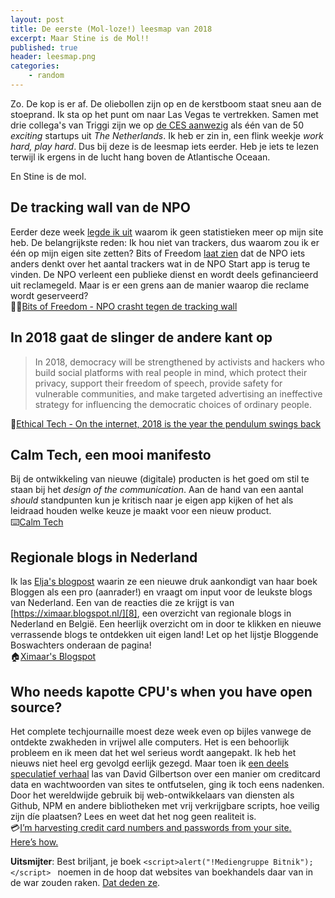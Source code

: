 ```yaml
---
layout: post
title: De eerste (Mol-loze!) leesmap van 2018
excerpt: Maar Stine is de Mol!!
published: true
header: leesmap.png
categories: 
    - random
---
```

Zo. De kop is er af. De oliebollen zijn op en de kerstboom staat sneu aan de stoeprand. Ik sta op het punt om naar Las Vegas te vertrekken. Samen met drie collega's van Triggi zijn we op [de CES aanwezig][1] als één van de 50 _exciting_ startups uit _The Netherlands_. Ik heb er zin in, een flink weekje _work hard, play hard_. Dus bij deze is de leesmap iets eerder. Heb je iets te lezen terwijl ik ergens in de lucht hang boven de Atlantische Oceaan.

En Stine is de mol.

## De tracking wall van de NPO
Eerder deze week [legde ik uit][2] waarom ik geen statistieken meer op mijn site heb. De belangrijkste reden: Ik hou niet van trackers, dus waarom zou ik er één op mijn eigen site zetten? Bits of Freedom [laat zien][3] dat de NPO iets anders denkt over het aantal trackers wat in de NPO Start app is terug te vinden. De NPO verleent een publieke dienst en wordt deels gefinancieerd uit reclamegeld. Maar is er een grens aan de manier waarop die reclame wordt geserveerd?  
🕵️‍♂️[Bits of Freedom - NPO crasht tegen de tracking wall][4]


## In 2018 gaat de slinger de andere kant op
> In 2018, democracy will be strengthened by activists and hackers who build social platforms with real people in mind, which protect their privacy, support their freedom of speech, provide safety for vulnerable communities, and make targeted advertising an ineffective strategy for influencing the democratic choices of ordinary people.  

🌈[Ethical Tech - On the internet, 2018 is the year the pendulum swings back][5]


## Calm Tech, een mooi manifesto
Bij de ontwikkeling van nieuwe (digitale) producten is het goed om stil te staan bij het _design of the communication_. Aan de hand van een aantal _should_ standpunten kun je kritisch naar je eigen app kijken of het als leidraad houden welke keuze je maakt voor een nieuw product.  
⌨️[Calm Tech][6]

## Regionale blogs in Nederland
Ik las [Elja's blogpost][7] waarin ze een nieuwe druk aankondigt van haar boek Bloggen als een pro (aanrader!) en vraagt om input voor de leukste blogs van Nederland. Een van de reacties die ze krijgt is van [https://ximaar.blogspot.nl/][8], een overzicht van regionale blogs in Nederland en België. Een heerlijk overzicht om in door te klikken en nieuwe verrassende blogs te ontdekken uit eigen land! Let op het lijstje Bloggende Boswachters onderaan de pagina!  
🏠[Ximaar's Blogspot][9]

## Who needs kapotte CPU's when you have open source?
Het complete techjournaille moest deze week even op bijles vanwege de ontdekte zwakheden in vrijwel alle computers. Het is een behoorlijk probleem en ik meen dat het wel serieus wordt aangepakt. Ik heb het nieuws niet heel erg gevolgd eerlijk gezegd. Maar toen ik [een deels speculatief verhaal][10] las van David Gilbertson over een manier om creditcard data en wachtwoorden van sites te ontfutselen, ging ik toch eens nadenken. Door het wereldwijde gebruik bij web-ontwikkelaars van diensten als Github, NPM en andere bibliotheken met vrij verkrijgbare scripts, hoe veilig zijn díe plaatsen? Lees en weet dat het nog geen realiteit is.  
💳[I’m harvesting credit card numbers and passwords from your site. Here’s how.][11]

**Uitsmijter**: Best briljant, je boek ```<script>alert("!Mediengruppe Bitnik");</script> ``` noemen in de hoop dat websites van boekhandels daar van in de war zouden raken. [Dat deden ze][12].  

[1]:	https://ces.tech
[2]:	/trackers
[3]:	https://www.bof.nl/2018/01/04/npo-crasht-tegen-de-tracking-wall/
[4]:	https://www.bof.nl/2018/01/04/npo-crasht-tegen-de-tracking-wall/
[5]:	https://words.werd.io/on-the-internet-2018-is-the-year-the-pendulum-swings-back-3b0ef2d36893
[6]:	https://calmtech.com/
[7]:	https://www.eljadaae.nl/de-leukste-nederlandse-blogs-die-ik-niet-ken/
[8]:	https://ximaar.blogspot.nl/
[9]:	https://ximaar.blogspot.nl/
[10]:	https://hackernoon.com/im-harvesting-credit-card-numbers-and-passwords-from-your-site-here-s-how-9a8cb347c5b5
[11]:	https://hackernoon.com/im-harvesting-credit-card-numbers-and-passwords-from-your-site-here-s-how-9a8cb347c5b5
[12]:	https://twitter.com/bitnk/status/935494635379716098